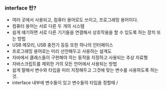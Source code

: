 ### interface 란?

- 여러 곳에서 사용되고, 컴퓨터 용어로도 쓰이고, 프로그래밍 용어이다.
- 컴퓨터 용어는 서로 다른 두 개의 시스템
- 쉽게 얘기하면 서로 다른 기기들을 연결해서 상호작용을 할 수 있도록 하는 장치 또는 방법
- USB 메모리, USB 충전기 등등 또한 하나의 인터페이스
- 프로그래밍 용어로는 미리 선언해두고 사용하는 설계도
- 자바에서 클래스들이 구현해야 하는 동작을 지정하고 사용되는 추상 자료형
- 자바스크립트를 제외한 거의 모든 언어에서 사용되는 방법
- 쉽게 말해서 변수와 타입을 미리 지정해두고 그것에 맞는 변수를 사용하도록 하는 것.
- interface 내부에 변수들이 있고 변수들의 타입을 정할때 /
